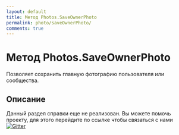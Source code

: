 ```yaml
---
layout: default
title: Метод Photos.SaveOwnerPhoto
permalink: photo/saveOwnerPhoto/
comments: true
---
```

# Метод Photos.SaveOwnerPhoto
Позволяет сохранить главную фотографию пользователя или сообщества.

## Описание
Данный раздел справки еще не реализован. Вы  можете помочь проекту, для этого перейдите по ссылке чтобы связаться с нами [![Gitter](https://badges.gitter.im/Join%20Chat.svg)](https://gitter.im/vknet/vk?utm_source=badge&utm_medium=badge&utm_campaign=pr-badge)
